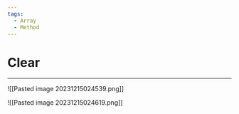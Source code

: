 ```yaml
---
tags:
  - Array
  - Method
---
```


# Clear
---

![[Pasted image 20231215024539.png]]

![[Pasted image 20231215024619.png]]












